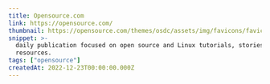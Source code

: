 ```yaml
---
title: Opensource.com
link: https://opensource.com/
thumbnail: https://opensource.com/themes/osdc/assets/img/favicons/favicon.ico
snippet: >-
  daily publication focused on open source and Linux tutorials, stories, and
  resources.
tags: ["opensource"]
createdAt: 2022-12-23T00:00:00.000Z
---
```

